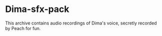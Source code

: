 # Dima-sfx-pack
This archive contains audio recordings of Dima's voice, secretly recorded by Peach for fun.

